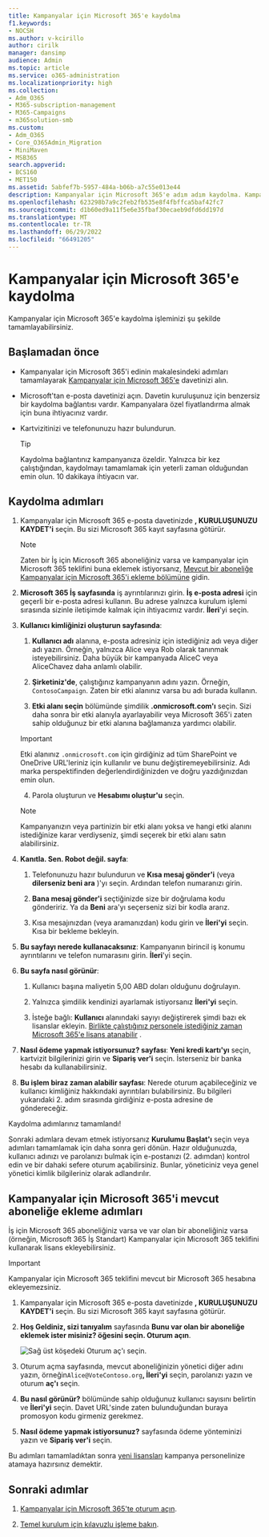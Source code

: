 ```yaml
---
title: Kampanyalar için Microsoft 365'e kaydolma
f1.keywords:
- NOCSH
ms.author: v-kcirillo
author: cirilk
manager: dansimp
audience: Admin
ms.topic: article
ms.service: o365-administration
ms.localizationpriority: high
ms.collection:
- Adm_O365
- M365-subscription-management
- M365-Campaigns
- m365solution-smb
ms.custom:
- Adm_O365
- Core_O365Admin_Migration
- MiniMaven
- MSB365
search.appverid:
- BCS160
- MET150
ms.assetid: 5abfef7b-5957-484a-b06b-a7c55e013e44
description: Kampanyalar için Microsoft 365'e adım adım kaydolma. Kampanyanızı e-posta, veri ve iletişim için siber güvenlik tehditlerinden koruyun.
ms.openlocfilehash: 623298b7a9c2feb2fb535e8f4fbffca5baf42fc7
ms.sourcegitcommit: d1b60ed9a11f5e6e35fbaf30ecaeb9dfd6dd197d
ms.translationtype: MT
ms.contentlocale: tr-TR
ms.lasthandoff: 06/29/2022
ms.locfileid: "66491205"
---
```

# <a name="sign-up-for-microsoft-365-for-campaigns"></a>Kampanyalar için Microsoft 365'e kaydolma 

Kampanyalar için Microsoft 365'e kaydolma işleminizi şu şekilde tamamlayabilirsiniz.

## <a name="before-you-begin"></a>Başlamadan önce

- Kampanyalar için Microsoft 365'i edinin makalesindeki adımları tamamlayarak [Kampanyalar için Microsoft 365'e](get-microsoft-365-campaigns.md) davetinizi alın.
- Microsoft'tan e-posta davetinizi açın. Davetin kuruluşunuz için benzersiz bir kaydolma bağlantısı vardır. Kampanyalara özel fiyatlandırma almak için buna ihtiyacınız vardır.
- Kartvizitinizi ve telefonunuzu hazır bulundurun.

    > [!TIP]
    > Kaydolma bağlantınız kampanyanıza özeldir. Yalnızca bir kez çalıştığından, kaydolmayı tamamlamak için yeterli zaman olduğundan emin olun. 10 dakikaya ihtiyacın var.

## <a name="steps-to-sign-up"></a>Kaydolma adımları

1. Kampanyalar için Microsoft 365 e-posta davetinizde **, KURULUŞUNUZU KAYDET'i** seçin. Bu sizi Microsoft 365 kayıt sayfasına götürür.

    > [!NOTE]
    > Zaten bir İş için Microsoft 365 aboneliğiniz varsa ve kampanyalar için Microsoft 365 teklifini buna eklemek istiyorsanız, [Mevcut bir aboneliğe Kampanyalar için Microsoft 365'i ekleme bölümüne](#steps-to-add-microsoft-365-for-campaigns-to-an-existing-subscription) gidin.

2. **Microsoft 365 İş sayfasında** iş ayrıntılarınızı girin. **İş e-posta adresi** için geçerli bir e-posta adresi kullanın. Bu adrese yalnızca kurulum işlemi sırasında sizinle iletişimde kalmak için ihtiyacımız vardır. **İleri**'yi seçin.

3. **Kullanıcı kimliğinizi oluşturun sayfasında**:
 
    1. **Kullanıcı adı** alanına, e-posta adresiniz için istediğiniz adı veya diğer adı yazın. Örneğin, yalnızca Alice veya Rob olarak tanınmak isteyebilirsiniz. Daha büyük bir kampanyada AliceC veya AliceChavez daha anlamlı olabilir.

    2. **Şirketiniz'de**, çalıştığınız kampanyanın adını yazın. Örneğin, `ContosoCampaign`. Zaten bir etki alanınız varsa bu adı burada kullanın. 
 
    3. **Etki alanı seçin** bölümünde şimdilik **.onmicrosoft.com'ı** seçin. Sizi daha sonra bir etki alanıyla ayarlayabilir veya Microsoft 365'i zaten sahip olduğunuz bir etki alanına bağlamanıza yardımcı olabilir.

    > [!IMPORTANT]
    > Etki alanınız `.onmicrosoft.com` için girdiğiniz ad tüm SharePoint ve OneDrive URL'leriniz için kullanılır ve bunu değiştiremeyebilirsiniz. Adı marka perspektifinden değerlendirdiğinizden ve doğru yazdığınızdan emin olun.

    4. Parola oluşturun ve **Hesabımı oluştur'u** seçin.
 
    > [!NOTE]
    > Kampanyanızın veya partinizin bir etki alanı yoksa ve hangi etki alanını istediğinize karar verdiyseniz, şimdi seçerek bir etki alanı satın alabilirsiniz.

4. **Kanıtla. Sen. Robot değil. sayfa**:
 
    1. Telefonunuzu hazır bulundurun ve **Kısa mesaj gönder'i** (veya **dilerseniz beni ara** )'yı seçin. Ardından telefon numaranızı girin. 
 
    2. **Bana mesaj gönder'i** seçtiğinizde size bir doğrulama kodu göndeririz. Ya da **Beni** ara'yı seçerseniz sizi bir kodla ararız.
 
    3. Kısa mesajınızdan (veya aramanızdan) kodu girin ve **İleri'yi** seçin. Kısa bir bekleme bekleyin. 

5. **Bu sayfayı nerede kullanacaksınız**: Kampanyanın birincil iş konumu ayrıntılarını ve telefon numarasını girin. **İleri**'yi seçin.

6. **Bu sayfa nasıl görünür**:

    1. Kullanıcı başına maliyetin 5,00 ABD doları olduğunu doğrulayın. 

    2. Yalnızca şimdilik kendinizi ayarlamak istiyorsanız **İleri'yi** seçin. 

    3. İsteğe bağlı: **Kullanıcı** alanındaki sayıyı değiştirerek şimdi bazı ek lisanslar ekleyin. [Birlikte çalıştığınız personele istediğiniz zaman Microsoft 365'e lisans atanabilir](../admin/add-users/add-users.md?toc=%2fmicrosoft-365%2fcampaigns%2ftoc.json) .

7. **Nasıl ödeme yapmak istiyorsunuz? sayfası**: **Yeni kredi kartı'yı** seçin, kartvizit bilgilerinizi girin ve **Sipariş ver'i** seçin. İsterseniz bir banka hesabı da kullanabilirsiniz.

8. **Bu işlem biraz zaman alabilir sayfası**: Nerede oturum açabileceğiniz ve kullanıcı kimliğiniz hakkındaki ayrıntıları bulabilirsiniz. Bu bilgileri yukarıdaki 2. adım sırasında girdiğiniz e-posta adresine de göndereceğiz.

Kaydolma adımlarınız tamamlandı! 

Sonraki adımlara devam etmek istiyorsanız **Kurulumu Başlat'ı** seçin veya adımları tamamlamak için daha sonra geri dönün. Hazır olduğunuzda, kullanıcı adınızı ve parolanızı bulmak için e-postanızı (2. adımdan) kontrol edin ve bir dahaki sefere oturum açabilirsiniz. Bunlar, yöneticiniz veya genel yönetici kimlik bilgileriniz olarak adlandırılır.

## <a name="steps-to-add-microsoft-365-for-campaigns-to-an-existing-subscription"></a>Kampanyalar için Microsoft 365'i mevcut aboneliğe ekleme adımları

İş için Microsoft 365 aboneliğiniz varsa ve var olan bir aboneliğiniz varsa (örneğin, Microsoft 365 İş Standart) Kampanyalar için Microsoft 365 teklifini kullanarak lisans ekleyebilirsiniz.

> [!IMPORTANT]
> Kampanyalar için Microsoft 365 teklifini mevcut bir Microsoft 365 hesabına ekleyemezsiniz.

1. Kampanyalar için Microsoft 365 e-posta davetinizde **, KURULUŞUNUZU KAYDET'i** seçin. Bu sizi Microsoft 365 kayıt sayfasına götürür.

2. **Hoş Geldiniz, sizi tanıyalım** sayfasında **Bunu var olan bir aboneliğe eklemek ister misiniz? öğesini seçin. Oturum açın**.
    
   ![Sağ üst köşedeki Oturum aç'ı seçin.](../media/addtoexisting.png)

3. Oturum açma sayfasında, mevcut aboneliğinizin yönetici diğer adını yazın, örneğin`Alice@VoteContoso.org`**, İleri'yi** seçin, parolanızı yazın ve oturum **aç'ı** seçin.

4. **Bu nasıl görünür?** bölümünde sahip olduğunuz kullanıcı sayısını belirtin ve **İleri'yi** seçin. Davet URL'sinde zaten bulunduğundan buraya promosyon kodu girmeniz gerekmez.

5. **Nasıl ödeme yapmak istiyorsunuz?** sayfasında ödeme yönteminizi yazın ve **Sipariş ver'i** seçin.

Bu adımları tamamladıktan sonra [yeni lisansları](../admin/manage/assign-licenses-to-users.md) kampanya personelinize atamaya hazırsınız demektir.

## <a name="next-steps"></a>Sonraki adımlar

1. [Kampanyalar için Microsoft 365'te oturum açın](m365-campaigns-sign-in.md).

2. [Temel kurulum için kılavuzlu işleme bakın](m365bp-setup.md#guided-setup-process).
